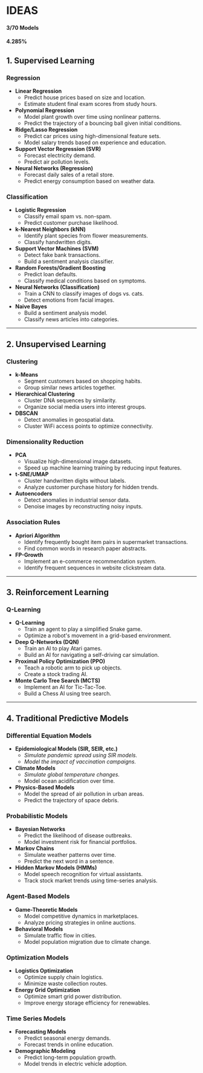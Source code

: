 # **IDEAS**
#### **3/70 Models**
#### **4.285%**

## **1. Supervised Learning**
### **Regression**
- **Linear Regression**  
  - Predict house prices based on size and location.  
  - Estimate student final exam scores from study hours.  
- **Polynomial Regression**  
  - Model plant growth over time using nonlinear patterns.  
  - Predict the trajectory of a bouncing ball given initial conditions.  
- **Ridge/Lasso Regression**  
  - Predict car prices using high-dimensional feature sets.  
  - Model salary trends based on experience and education.  
- **Support Vector Regression (SVR)**  
  - Forecast electricity demand.  
  - Predict air pollution levels.  
- **Neural Networks (Regression)**  
  - Forecast daily sales of a retail store.  
  - Predict energy consumption based on weather data.  

### **Classification**
- **Logistic Regression**  
  - Classify email spam vs. non-spam.  
  - Predict customer purchase likelihood.  
- **k-Nearest Neighbors (kNN)**  
  - Identify plant species from flower measurements.  
  - Classify handwritten digits.  
- **Support Vector Machines (SVM)**  
  - Detect fake bank transactions.  
  - Build a sentiment analysis classifier.  
- **Random Forests/Gradient Boosting**  
  - Predict loan defaults.  
  - Classify medical conditions based on symptoms.  
- **Neural Networks (Classification)**  
  - Train a CNN to classify images of dogs vs. cats.  
  - Detect emotions from facial images.  
- **Naive Bayes**  
  - Build a sentiment analysis model.  
  - Classify news articles into categories.  

---

## **2. Unsupervised Learning**
### **Clustering**
- **k-Means**  
  - Segment customers based on shopping habits.  
  - Group similar news articles together.  
- **Hierarchical Clustering**  
  - Cluster DNA sequences by similarity.  
  - Organize social media users into interest groups.  
- **DBSCAN**  
  - Detect anomalies in geospatial data.  
  - Cluster WiFi access points to optimize connectivity.  

### **Dimensionality Reduction**
- **PCA**  
  - Visualize high-dimensional image datasets.  
  - Speed up machine learning training by reducing input features.  
- **t-SNE/UMAP**  
  - Cluster handwritten digits without labels.  
  - Analyze customer purchase history for hidden trends.  
- **Autoencoders**  
  - Detect anomalies in industrial sensor data.  
  - Denoise images by reconstructing noisy inputs.  

### **Association Rules**
- **Apriori Algorithm**  
  - Identify frequently bought item pairs in supermarket transactions.  
  - Find common words in research paper abstracts.  
- **FP-Growth**  
  - Implement an e-commerce recommendation system.  
  - Identify frequent sequences in website clickstream data.  

---

## **3. Reinforcement Learning**
### **Q-Learning**
- **Q-Learning**  
  - Train an agent to play a simplified Snake game.  
  - Optimize a robot's movement in a grid-based environment.  
- **Deep Q-Networks (DQN)**  
  - Train an AI to play Atari games.  
  - Build an AI for navigating a self-driving car simulation.  
- **Proximal Policy Optimization (PPO)**  
  - Teach a robotic arm to pick up objects.  
  - Create a stock trading AI.  
- **Monte Carlo Tree Search (MCTS)**  
  - Implement an AI for Tic-Tac-Toe.  
  - Build a Chess AI using tree search.  

---

## **4. Traditional Predictive Models**
### **Differential Equation Models**  
- **Epidemiological Models (SIR, SEIR, etc.)**  
  - <em>Simulate pandemic spread using SIR models.  </em>
  - <em>Model the impact of vaccination campaigns.  </em>
- **Climate Models**  
  - <em>Simulate global temperature changes.</em>
  - Model ocean acidification over time.
- **Physics-Based Models**  
  - Model the spread of air pollution in urban areas.  
  - Predict the trajectory of space debris.  

### **Probabilistic Models**  
- **Bayesian Networks**  
  - Predict the likelihood of disease outbreaks.  
  - Model investment risk for financial portfolios.  
- **Markov Chains**  
  - Simulate weather patterns over time.  
  - Predict the next word in a sentence.  
- **Hidden Markov Models (HMMs)**  
  - Model speech recognition for virtual assistants.  
  - Track stock market trends using time-series analysis.  

### **Agent-Based Models**  
- **Game-Theoretic Models**  
  - Model competitive dynamics in marketplaces.  
  - Analyze pricing strategies in online auctions.  
- **Behavioral Models**  
  - Simulate traffic flow in cities.  
  - Model population migration due to climate change.  

### **Optimization Models**  
- **Logistics Optimization**  
  - Optimize supply chain logistics.  
  - Minimize waste collection routes.  
- **Energy Grid Optimization**  
  - Optimize smart grid power distribution.  
  - Improve energy storage efficiency for renewables.  

### **Time Series Models**  
- **Forecasting Models**  
  - Predict seasonal energy demands.  
  - Forecast trends in online education.  
- **Demographic Modeling**  
  - Predict long-term population growth.  
  - Model trends in electric vehicle adoption.  
